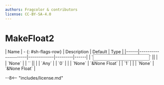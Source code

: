 ```yaml
---
authors: Fragcolor & contributors
license: CC-BY-SA-4.0
---
```



# MakeFloat2

<div class="sh-parameters" markdown="1">
| Name | - {: #sh-flags-row} | Description | Default | Type |
|------|---------------------|-------------|---------|------|
| `<input>` || | | `None` |
| `<output>` || | | `Any` |
| `0` |  |  | `None` | `&None Float` |
| `1` |  |  | `None` | `&None Float` |

</div>



--8<-- "includes/license.md"
